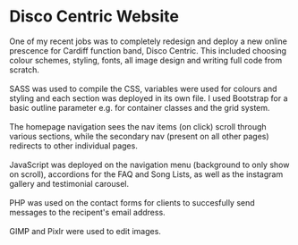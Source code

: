 <h1>Disco Centric Website</h1>

One of my recent jobs was to completely redesign and deploy
a new online prescence for Cardiff function band, Disco
Centric. This included choosing colour schemes, styling,
fonts, all image design and writing full code from scratch.
<br />
<br />
SASS was used to compile the CSS, variables were used for
colours and styling and each section was deployed in its own
file. I used Bootstrap for a basic outline parameter e.g.
for container classes and the grid system.
<br />
<br />
The homepage navigation sees the nav items (on click) scroll
through various sections, while the secondary nav (present
on all other pages) redirects to other individual pages.
<br />
<br />
JavaScript was deployed on the navigation menu (background
to only show on scroll), accordions for the FAQ and Song
Lists, as well as the instagram gallery and testimonial
carousel. <br />
<br />
PHP was used on the contact forms for clients to succesfully
send messages to the recipent's email address. <br /><br />
GIMP and Pixlr were used to edit images.
